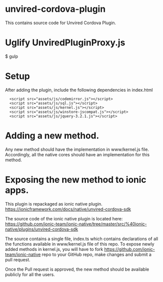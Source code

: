 # unvired-cordova-plugin

This contains source code for Unvired Cordova Plugin.

# Uglify UnviredPluginProxy.js
$ gulp

# Setup
After adding the plugin, include the following dependencies in index.html
```
  <script src="assets/js/codemirror.js"></script>
  <script src="assets/js/sql.js"></script>
  <script src="assets/js/kernel.js"></script>
  <script src="assets/js/winstore-jscompat.js"></script>
  <script src="assets/js/jquery-3.2.1.js"></script>
```

# Adding a new method.

Any new method should have the implementation in www/kernel.js file. Accordingly, all the native cores should have an implementation for this method.

# Exposing the new method to ionic apps.

This plugin is repackaged as ionic native plugin.
https://ionicframework.com/docs/native/unvired-cordova-sdk

The source code of the ionic native plugin is located here:
https://github.com/ionic-team/ionic-native/tree/master/src/%40ionic-native/plugins/unvired-cordova-sdk

 The source contains a single file, index.ts which contains declarations of all the functions available in www/kernel.js file of this repo. To expose newly added methods in kernel.js, you will have to fork https://github.com/ionic-team/ionic-native repo to your GitHub repo, make changes and submit a pull request.

Once the Pull request is approved, the new method should be available publicly for all the users.




